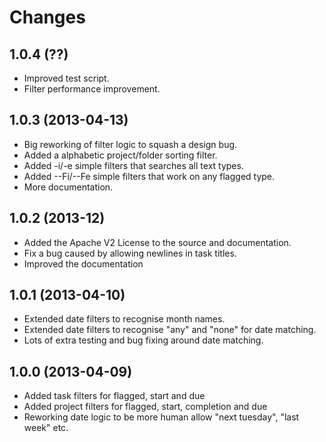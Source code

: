 # Changes #

## 1.0.4 (??) ##

- Improved test script.
- Filter performance improvement.

## 1.0.3 (2013-04-13) ##

- Big reworking of filter logic to squash a design bug. 
- Added a alphabetic project/folder sorting filter.
- Added -i/-e simple filters that searches all text types.
- Added --Fi/--Fe simple filters that work on any flagged type.
- More documentation.

## 1.0.2 (2013-12) ##

- Added the Apache V2 License to the source and documentation.
- Fix a bug caused by allowing newlines in task titles.
- Improved the documentation

## 1.0.1 (2013-04-10) ##

- Extended date filters to recognise month names.
- Extended date filters to recognise "any" and "none" for date matching.
- Lots of extra testing and bug fixing around date matching.

## 1.0.0 (2013-04-09) ##

- Added task filters for flagged, start and due
- Added project filters for flagged, start, completion and due
- Reworking date logic to be more human allow "next tuesday", "last week" etc.
